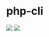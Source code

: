 # php-cli

[![](https://images.microbadger.com/badges/version/he8us/php-cli.svg)](http://microbadger.com/images/he8us/php-cli "Get your own version badge on microbadger.com")
[![](https://images.microbadger.com/badges/image/he8us/php-cli.svg)](http://microbadger.com/images/he8us/php-cli "Get your own image badge on microbadger.com")
